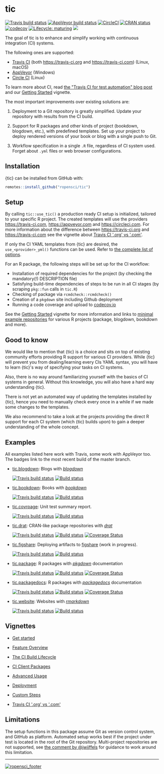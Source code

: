 # tic

<!-- badges: start -->
[![Travis build status](https://img.shields.io/travis/ropensci/tic/master?logo=travis&style=flat-square&label=Linux)](https://travis-ci.com/ropensci/tic)
[![AppVeyor build status](https://img.shields.io/appveyor/ci/ropensci/tic?label=Windows&logo=appveyor&style=flat-square)](https://ci.appveyor.com/project/ropensci/tic)
[![CircleCI](https://img.shields.io/circleci/build/gh/ropensci/tic/master?label=Linux&logo=circle&logoColor=green&style=flat-square)](https://circleci.com/gh/ropensci/tic)
[![CRAN status](https://www.r-pkg.org/badges/version/tic)](https://cran.r-project.org/package=tic)
[![codecov](https://codecov.io/gh/ropensci/tic/branch/master/graph/badge.svg)](https://codecov.io/gh/ropensci/tic)
[![Lifecycle: maturing](https://img.shields.io/badge/lifecycle-maturing-blue.svg)](https://www.tidyverse.org/lifecycle/#maturing)
[![](https://badges.ropensci.org/305_status.svg)](https://github.com/ropensci/software-review/issues/305)
<!-- badges: end -->

The goal of tic is to enhance and simplify working with continuous integration (CI) systems.

The following ones are supported: 

- [Travis CI](https://travis-ci.org) (both https://travis-ci.org and https://travis-ci.com) (Linux, macOS)
- [AppVeyor](https://www.appveyor.com/) (Windows)
- [Circle CI](https://circleci.com/) (Linux)

To learn more about CI, read [the "Travis CI for test automation" blog post](http://mahugh.com/2016/09/02/travis-ci-for-test-automation/) and our [Getting Started](https://docs.ropensci.org/tic/articles/tic.html#prerequisites) vignette.

The most important improvements over existing solutions are:

1. Deployment to a Git repository is greatly simplified. Update your repository with results from the CI build.

1. Support for R packages and other kinds of project (bookdown, blogdown, etc.), with predefined templates. 
   Set up your project to deploy rendered versions of your book or blog with a single push to Git.

1. Workflow specification in a single `.R` file, regardless of CI system used.  
   Forget about `.yml` files or web browser configurations.

## Installation

{tic} can be installed from GitHub with:

```r
remotes::install_github("ropensci/tic")
```

## Setup

By calling `tic::use_tic()` a production ready CI setup is initialized, tailored to your specific R project.
The created templates will use the providers https://travis-ci.com, https://appveyor.com and https://circleci.com.
For more information about the difference between https://travis-ci.org and https://travis-ci.com see the vignette about [Travis CI '.org' vs '.com'](https://docs.ropensci.org/tic/articles/org-vs-com.html).

If only the CI YAML templates from {tic} are desired, the `use_<provider>_yml()` functions can be used.
Refer to [the complete list of options](https://docs.ropensci.org/tic/reference/yaml-templates.html).

For an R package, the following steps will be set up for the CI workflow:

- Installation of required dependencies for the project (by checking the mandatory(!) DESCRIPTION file)
- Satisfying build-time dependencies of steps to be run in all CI stages (by scraping `pkg::fun` calls in `tic.R`)
- Checking of package via `rcmdcheck::rcmdcheck()`
- Creation of a `pkgdown` site including Github deployment
- Running a code coverage and upload to [codecov.io](https://codecov.io/)

See the [Getting Started](https://docs.ropensci.org/tic/articles/tic.html) vignette for more information and links to [minimal example repositories](https://docs.ropensci.org/tic/articles/tic.html#examples-projects) for various R projects (package, blogdown, bookdown and more).

## Good to know

We would like to mention that {tic} is a choice and sits on top of existing community efforts providing R support for various CI providers.
While {tic} will prevent you from dealing/learning every CIs YAML syntax, you will have to learn {tic}'s way of specifying your tasks on CI systems.

Also, there is no way around familiarizing yourself with the basics of CI systems in general. 
Without this knowledge, you will also have a hard way understanding {tic}. 

There is not yet an automated way of updating the templates installed by {tic}, hence you need to manually check every once in a while if we made some changes to the templates.

We also recommend to take a look at the projects providing the direct R support for each CI system (which {tic} builds upon) to gain a deeper understanding of the whole concept.

## Examples

All examples listed here work with Travis, some work with AppVeyor too. 
The badges link to the most recent build of the master branch.

- [tic.blogdown](https://github.com/ropenscilabs/tic.blogdown): Blogs with [_blogdown_](https://bookdown.org/yihui/blogdown/)

    [![Travis build status](https://img.shields.io/travis/ropenscilabs/tic.blogdown/master?logo=travis&style=flat-square&label=Linux)](https://travis-ci.org/ropenscilabs/tic.blogdown)
    [![Build status](https://ci.appveyor.com/api/projects/status/eyq1syaite6adkbe?svg=true)](https://ci.appveyor.com/project/ropenscilabs/tic-blogdown)

- [tic.bookdown](https://github.com/ropenscilabs/tic.bookdown): Books with [_bookdown_](https://bookdown.org/)

    [![Travis build status](https://img.shields.io/travis/ropenscilabs/tic.bookdown/master?logo=travis&style=flat-square&label=Linux)](https://travis-ci.org/ropenscilabs/tic.bookdown)
    [![Build status](https://ci.appveyor.com/api/projects/status/o36uc2jwl9f7k5a3?svg=true)](https://ci.appveyor.com/project/ropenscilabs/tic-bookdown)
    
- [tic.covrpage](https://github.com/ropenscilabs/tic.covrpage): Unit test summary report.

    [![Travis build status](https://img.shields.io/travis/ropenscilabs/tic.covrpage/master?logo=travis&style=flat-square&label=Linux)](https://travis-ci.org/ropenscilabs/tic.covrpage)
    [![Build status](https://ci.appveyor.com/api/projects/status/ugk6yjouleggw5ic?svg=true)](https://ci.appveyor.com/project/ropenscilabs/tic-covrpage)
    
- [tic.drat](https://github.com/ropenscilabs/tic.drat): CRAN-like package repositories with [_drat_](http://dirk.eddelbuettel.com/code/drat.html)

    [![Travis build status](https://img.shields.io/travis/ropenscilabs/tic.drat/master?logo=travis&style=flat-square&label=Linux)](https://travis-ci.org/ropenscilabs/tic.drat)
    [![Build status](https://ci.appveyor.com/api/projects/status/11qom8mm4v7yi85b?svg=true)](https://ci.appveyor.com/project/ropenscilabs/tic-drat)
    <a href="https://codecov.io/github/ropenscilabs/tic.drat?branch=master"><img src="https://codecov.io/gh/ropenscilabs/tic.drat/branch/master/graph/badge.svg" alt="Coverage Status"/></a></p>

- [tic.figshare](https://github.com/ropenscilabs/tic.figshare): Deploying artifacts to [figshare](https://figshare.com/) (work in progress).

    [![Travis build status](https://img.shields.io/travis/ropenscilabs/tic.figshare/master?logo=travis&style=flat-square&label=Linux)](https://travis-ci.org/ropenscilabs/tic.figshare)
    [![Build status](https://ci.appveyor.com/api/projects/status/y43b7snnsj4w1av9?svg=true)](https://ci.appveyor.com/project/ropenscilabs/tic-figshare)

- [tic.package](https://github.com/ropenscilabs/tic.package): R packages with [_pkgdown_](https://pkgdown.r-lib.org/) documentation

    [![Travis build status](https://img.shields.io/travis/ropenscilabs/tic.package/master?logo=travis&style=flat-square&label=Linux)](https://travis-ci.org/ropenscilabs/tic.package)
    [![Build status](https://ci.appveyor.com/api/projects/status/67qe2j2fyaxgk63i?svg=true)](https://ci.appveyor.com/project/ropenscilabs/tic-package)
    <a href="https://codecov.io/github/ropenscilabs/tic.package?branch=master"><img src="https://codecov.io/gh/ropenscilabs/tic.package/branch/master/graph/badge.svg" alt="Coverage Status"/></a></p>

- [tic.packagedocs](https://github.com/ropenscilabs/tic.packagedocs): R packages with [_packagedocs_](http://hafen.github.io/packagedocs/) documentation

    [![Travis build status](https://img.shields.io/travis/ropenscilabs/tic.packagedocs/master?logo=travis&style=flat-square&label=Linux)](https://travis-ci.org/ropenscilabs/tic.packagedocs)
    [![Build status](https://ci.appveyor.com/api/projects/status/9tiufh34a3p34o39?svg=true)](https://ci.appveyor.com/project/ropenscilabs/tic-packagedocs)
    <a href="https://codecov.io/github/ropenscilabs/tic.packagedocs?branch=master"><img src="https://codecov.io/gh/ropenscilabs/tic.packagedocs/branch/master/graph/badge.svg" alt="Coverage Status"/></a></p>
    
- [tic.website](https://github.com/ropenscilabs/tic.website): Websites with [_rmarkdown_](https://rmarkdown.rstudio.com/)

    [![Travis build status](https://img.shields.io/travis/ropenscilabs/tic.website/master?logo=travis&style=flat-square&label=Linux)](https://travis-ci.org/ropenscilabs/tic.website)
    [![Build status](https://ci.appveyor.com/api/projects/status/stsc7vkogh1v6w64?svg=true)](https://ci.appveyor.com/project/ropenscilabs/tic-website)

## Vignettes

- [Get started](https://docs.ropensci.org/tic/articles/tic.html)

- [Feature Overview](https://docs.ropensci.org/tic/articles/features.html)

- [The CI Build Lifecycle](https://docs.ropensci.org/tic/articles/build-lifecycle.html)

- [CI Client Packages](https://docs.ropensci.org/tic/articles/ci-client-packages.html)

- [Advanced Usage](https://docs.ropensci.org/tic/articles/advanced.html)

- [Deployment](https://docs.ropensci.org/tic/articles/deployment.html)

- [Custom Steps](https://docs.ropensci.org/tic/articles/custom-steps.html)

- [Travis CI '.org' vs '.com'](https://docs.ropensci.org/tic/articles/org-vs-com.html)

## Limitations

The setup functions in this package assume Git as version control system, and GitHub as platform.
Automated setup works best if the project under test is located in the root of the Git repository.
Multi-project repositories are not supported, see [the comment by @jwijffels](https://github.com/ropensci/tic/issues/117#issuecomment-460814990) for guidance to work around this limitation.

---

[![ropensci_footer](https://ropensci.org/public_images/ropensci_footer.png)](https://ropensci.org)

